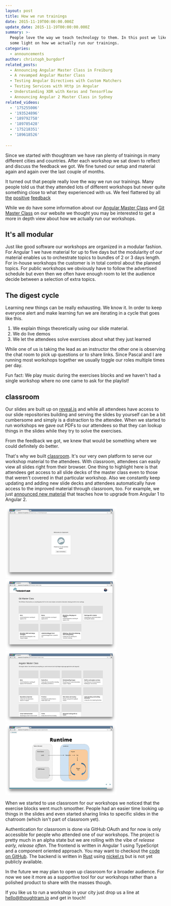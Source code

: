 ```yaml
---
layout: post
title: How we run trainings
date: 2015-11-19T00:00:00.000Z
update_date: 2015-11-19T00:00:00.000Z
summary: >-
  People love the way we teach technology to them. In this post we like to shed
  some light on how we actually run our trainings.
categories:
  - announcements
author: christoph_burgdorf
related_posts:
  - Announcing Angular Master Class in Freiburg
  - A revamped Angular Master Class
  - Testing Angular Directives with Custom Matchers
  - Testing Services with Http in Angular
  - Understanding XOR with Keras and TensorFlow
  - Announcing Angular 2 Master Class in Sydney
related_videos:
  - '175255006'
  - '193524896'
  - '189792758'
  - '189785428'
  - '175218351'
  - '189618526'

---
```


Since we started with thoughtram we have ran plenty of trainings in many different cities and countries. After each workshop we sat down to reflect and discuss the feedback we got. We fine tuned our setup and material again and again over the last couple of months.

It turned out that people really love the way we run our trainings. Many people told us that they attended lots of different workshops but never quite something close to what they experienced with us. We feel flattered by all [the](https://twitter.com/terrible_herbst/status/630744936053391360) [positive](http://jvandemo.com/thoughtram-angular-master-class-review/) [feedback](https://www.facebook.com/thoughtram/reviews/)

While we do have some information about our [Angular Master Class](http://thoughtram.io/angular-master-class.html) and [Git Master Class](http://thoughtram.io/git-master-class.html) on our website we thought you may be interested to get a more in depth view about how we actually run our workshops.

## It's all modular

Just like good software our workshops are organized in a modular fashion. For Angular 1 we have material for up to five days but the modularity of our material enables us to orchestrate topics to bundles of 2 or 3 days length. For in-house workshops the customer is in total control about the planned topics. For public workshops we obviously have to follow the advertised schedule but even then we often have enough room to let the audience decide between a selection of extra topics.

## The digest cycle

Learning new things can be really exhausting. We know it. In order to keep everyone alert and make learning fun we are iterating in a cycle that goes like this.

1. We explain things theoretically using our slide material.
2. We do live demos
3. We let the attendees solve exercises about what they just learned

While one of us is taking the lead as an instructor the other one is observing the chat room to pick up questions or to share links. Since Pascal and I are running most workshops together we usually toggle our roles multiple times per day.

Fun fact: We play music during the exercises blocks and we haven't had a single workshop where no one came to ask for the playlist!

## classroom

Our slides are built up on [reveal.js](https://github.com/hakimel/reveal.js) and while all attendees have access to our slide repositories building and serving the slides by yourself can be a bit cumbersome and simply is a distraction to the attendee. When we started to run workshops we gave out PDFs to our attendees so that they can lookup things in the slides while they try to solve the exercises.

From the feedback we got, we knew that would be something where we could definitely do better.

That's why we built [classroom](http://classroom.thoughtram.io). It's our very own platform to serve our workshop material to the attendees. With classroom, attendees can easily view all slides right from their browser. One thing to highlight here is that attendees get access to all slide decks of the master class even to those that weren't covered in that particular workshop. Also we constantly keep updating and adding new slide decks and attendees automatically have access to the improved material through classroom, too. For example, we just [announced new material](http://blog.thoughtram.io/announcements/2015/10/26/angular-master-class-extended-ngupgrade.html) that teaches how to upgrade from Angular 1 to Angular 2.

<img src="/assets/classroom_login.png" style="width: 350px;"/>
<img src="/assets/classroom_gmc.png" style="width: 350px;"/>
<img src="/assets/classroom_amc.png" style="width: 350px;"/>
<img src="/assets/classroom_digest_cycle.png" style="width: 350px;"/>

When we started to use classroom for our workshops we noticed that the exercise blocks went much smoother. People had an easier time looking up things in the slides and even started sharing links to specific slides in the chatroom (which isn't part of classroom yet).

Authentication for classroom is done via GitHub OAuth and for now is only accessible for people who attended one of our workshops. The project is pretty much in an alpha state but we are rolling with the vibe of *release early, release often*. The frontend is written in Angular 1 using TypeScript and a component oriented approach. You may want to checkout the [code on GitHub](https://github.com/thoughtram/classroom-app). The backend is written in [Rust](http://rust-lang.org) using [nickel.rs](http://nickel.rs) but is not yet publicly available.

In the future we may plan to open up classroom for a broader audience. For now we see it more as a supportive tool for our workshops rather than a polished product to share with the masses though.

If you like us to run a workshop in your city just drop us a line at <hello@thoughtram.io> and get in touch!
